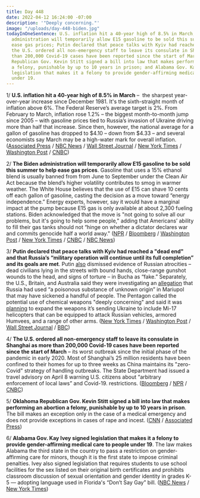 ```yaml
---
title: Day 448
date: 2022-04-12 16:24:00 -07:00
description: '"Deeply concerning."'
image: "/uploads/day-448-biden.jpg"
todayInOneSentence: U.S. inflation hit a 40-year high of 8.5% in March; the Biden
  administration will temporarily allow E15 gasoline to be sold this summer to help
  ease gas prices; Putin declared that peace talks with Kyiv had reached a "dead end";
  the U.S. ordered all non-emergency staff to leave its consulate in Shanghai as more
  than 200,000 Covid-19 cases have been reported since the start of March; Oklahoma
  Republican Gov. Kevin Stitt signed a bill into law that makes performing an abortion
  a felony, punishable by up to 10 years in prison; and Alabama Gov. Kay Ivey signed
  legislation that makes it a felony to provide gender-affirming medical care to people
  under 19.
---
```


1/ **U.S. inflation hit a 40-year high of 8.5% in March** –  the sharpest year-over-year increase since December 1981. It's the sixth-straight month of inflation above 6%. The Federal Reserve’s average target is 2%. From February to March, inflation rose 1.2% – the biggest month-to-month jump since 2005 – with gasoline prices tied to Russia’s invasion of Ukraine driving more than half that increase. Since then, however, the national average for a gallon of gasoline has dropped to $4.10 – down from $4.33 – and several economists say March may be a high-water mark for overall inflation. ([Associated Press](https://apnews.com/article/us-inflation-rate-historic-high-4ba3435cc3730198e299690a9d968038) / [NBC News](https://www.nbcnews.com/business/consumer/inflation-march-2022-hits-record-high-data-stats-details-rcna23654) / [Wall Street Journal](https://www.wsj.com/articles/us-inflation-consumer-price-index-march-2022-11649725215) / [New York Times](https://www.nytimes.com/live/2022/04/12/business/cpi-inflation-report) / [Washington Post](https://www.washingtonpost.com/business/2022/04/12/inflation-march-cpi/) / [CNBC](https://www.cnbc.com/2022/04/12/consumer-prices-rose-8point5percent-in-march-slightly-hotter-than-expected.html))

2/ **The Biden administration will temporarily allow E15 gasoline to be sold this summer to help ease gas prices**. Gasoline that uses a 15% ethanol blend is usually banned from from June to September under the Clean Air Act because the blend’s higher volatility contributes to smog in warmer weather. The White House believes that the use of E15 can shave 10 cents off each gallon of gasoline, casting the decision as a move toward “energy independence.” Energy experts, however, say it would have a marginal impact at the pump because E15 gas is only available at about 2,300 fueling stations. Biden acknowledged that the move is "not going to solve all our problems, but it's going to help some people," adding that Americans’ ability to fill their gas tanks should not “hinge on whether a dictator declares war and commits genocide half a world away." ([NPR](https://www.npr.org/2022/04/12/1092222231/in-an-exception-to-the-clean-air-act-biden-will-allow-e15-gas-to-be-sold-this-su) / [Bloomberg](https://www.bloomberg.com/news/articles/2022-04-12/biden-tags-putin-for-gasoline-prices-touts-higher-ethanol-plan?srnd=premium&sref=MIBMEEoj) / [Washington Post](https://www.washingtonpost.com/us-policy/2022/04/12/white-house-economics-inflation/) / [New York Times](https://www.nytimes.com/2022/04/12/business/economy/biden-ethanol-gas.html) / [CNBC](https://www.cnbc.com/2022/04/12/biden-waiving-ethanol-rule-in-bid-to-lower-gasoline-prices.html) / [NBC News](https://www.nbcnews.com/politics/white-house/biden-calls-putin-actions-ukraine-genocide-rcna24131))

3/ **Putin declared that peace talks with Kyiv had reached a "dead end" and that Russia’s “military operation will continue until its full completion” and its goals are met**. Putin [also](https://www.nytimes.com/live/2022/04/12/world/ukraine-russia-war-news/evidence-belies-putins-claim-that-bucha-atrocities-are-fake) dismissed evidence of Russian atrocities – dead civilians lying in the streets with bound hands, close-range gunshot wounds to the head, and signs of torture – in Bucha as “fake.” Separately, the U.S., Britain, and Australia said they were investigating an [allegation](https://www.nytimes.com/2022/04/12/world/europe/chemical-weapons-russia-mariupol.html) that Russia had used “a poisonous substance of unknown origin” in Mariupol that may have sickened a handful of people. The Pentagon called the potential use of chemical weapons "deeply concerning" and said it was [planning](https://www.washingtonpost.com/national-security/2022/04/12/pentagon-ukraine-weapons/) to expand the weapons it’s sending Ukraine to include Mi-17 helicopters that can be equipped to attack Russian vehicles, armored Humvees, and a range of other arms. ([New York Times](https://www.nytimes.com/live/2022/04/12/world/ukraine-russia-war-news/putin-says-peace-talks-are-at-a-dead-end-and-calls-atrocities-in-bucha-fake) / [Washington Post](https://www.washingtonpost.com/world/2022/04/12/russia-ukraine-war-news-live-updates/) / [Wall Street Journal](https://www.wsj.com/articles/russia-unleashes-new-attacks-overnight-on-ukraines-eastern-region-11649754356) / [BBC](https://www.bbc.com/news/world-europe-61077641))

4/ **The U.S. ordered all non-emergency staff to leave its consulate in Shanghai as more than 200,000 Covid-19 cases have been reported since the start of March** – its worst outbreak since the initial phase of the pandemic in early 2020. Most of Shanghai’s 25 million residents have been confined to their homes for up to three weeks as China maintains its "zero-Covid" strategy of handling outbreaks. The State Department had issued a travel advisory on April 8 warning U.S. citizens about “arbitrary enforcement of local laws” and Covid-19. restrictions. ([Bloomberg](https://www.bloomberg.com/news/articles/2022-04-12/u-s-tells-non-essential-government-workers-to-leave-shanghai?sref=MIBMEEoj) / [NPR](https://www.npr.org/2022/04/12/1092239910/u-s-consular-staff-leave-shanghai) / [CNBC](https://www.cnbc.com/2022/04/11/us-state-department-orders-all-non-emergency-government-staff-in-shanghai-to-leave-as-covid-surges.html))

5/ **Oklahoma Republican Gov. Kevin Stitt signed a bill into law that makes performing an abortion a felony, punishable by up to 10 years in prison**. The bill makes an exception only in the case of a medical emergency and does not provide exceptions in cases of rape and incest. ([CNN](https://www.cnn.com/2022/04/12/politics/oklahoma-abortion-ban-kevin-stitt/index.html) / [Associated Press](https://apnews.com/article/abortion-oklahoma-law-87880e9f3c7bde2ae634cb2f02839e6e))

6/ **Alabama Gov. Kay Ivey signed legislation that makes it a felony to provide gender-affirming medical care to people under 19**. The law makes Alabama the third state in the country to pass a restriction on gender-affirming care for minors, though it is the first state to impose criminal penalties. Ivey also signed legislation that requires students to use school facilities for the sex listed on their original birth certificates and prohibits classroom discussion of sexual orientation and gender identity in grades K-5 — adopting language used in Florida's “Don’t Say Gay” bill. ([NBC News](https://www.nbcnews.com/nbc-out/out-politics-and-policy/alabama-governor-signs-bill-criminalizing-transgender-health-care-mino-rcna23674) / [New York Times](https://www.nytimes.com/2022/04/08/us/alabama-transgender-law-ivey.html))